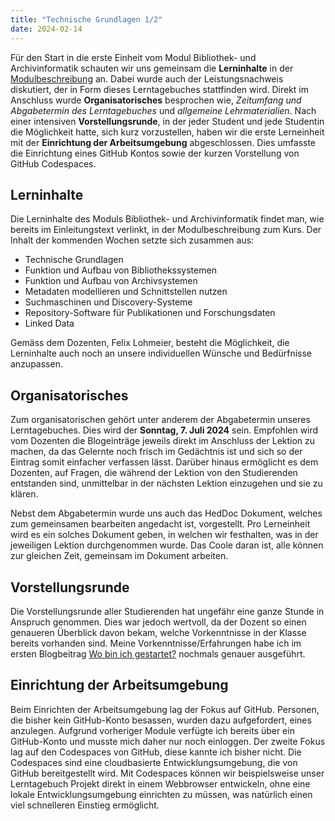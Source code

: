 ```yaml
---
title: "Technische Grundlagen 1/2"
date: 2024-02-14
---
```


Für den Start in die erste Einheit vom Modul Bibliothek- und Archivinformatik schauten wir uns gemeinsam die **Lerninhalte** in der [Modulbeschreibung](https://moodle.fhgr.ch/pluginfile.php/980597/mod_resource/content/13/Modulbeschreibung%20Bibliotheks-%20und%20Archivinformatik-v4-20230214_155134.pdf?forcedownload=1) an. Dabei wurde auch der Leistungsnachweis diskutiert, der in Form dieses Lerntagebuches stattfinden wird. Direkt im Anschluss wurde **Organisatorisches** besprochen wie, *Zeitumfang und Abgabetermin des Lerntagebuches* und *allgemeine Lehrmaterialien*. Nach einer intensiven **Vorstellungsrunde**, in der jeder Student und jede Studentin die Möglichkeit hatte, sich kurz vorzustellen, haben wir die erste Lerneinheit mit der **Einrichtung der Arbeitsumgebung** abgeschlossen. Dies umfasste die Einrichtung eines GitHub Kontos sowie der kurzen Vorstellung von GitHub Codespaces. 

## Lerninhalte

Die Lerninhalte des Moduls Bibliothek- und Archivinformatik findet man, wie bereits im Einleitungstext verlinkt, in der Modulbeschreibung zum Kurs. Der Inhalt der kommenden Wochen setzte sich zusammen aus:

* Technische Grundlagen
* Funktion und Aufbau von Bibliothekssystemen
* Funktion und Aufbau von Archivsystemen
* Metadaten modellieren und Schnittstellen nutzen
* Suchmaschinen und Discovery-Systeme
* Repository-Software für Publikationen und Forschungsdaten
* Linked Data

Gemäss dem Dozenten, Felix Lohmeier, besteht die Möglichkeit, die Lerninhalte auch noch an unsere individuellen Wünsche und Bedürfnisse anzupassen. 

## Organisatorisches

Zum organisatorischen gehört unter anderem der Abgabetermin unseres Lerntagebuches. Dies wird der **Sonntag, 7. Juli 2024** sein. Empfohlen wird vom Dozenten die Blogeinträge jeweils direkt im Anschluss der Lektion zu machen, da das Gelernte noch frisch im Gedächtnis ist und sich so der Eintrag somit einfacher verfassen lässt. Darüber hinaus ermöglicht es dem Dozenten, auf Fragen, die während der Lektion von den Studierenden entstanden sind, unmittelbar in der nächsten Lektion einzugehen und sie zu klären.

Nebst dem Abgabetermin wurde uns auch das HedDoc Dokument, welches zum gemeinsamen bearbeiten angedacht ist, vorgestellt. Pro Lerneinheit wird es ein solches Dokument geben, in welchen wir festhalten, was in der jeweiligen Lektion durchgenommen wurde. Das Coole daran ist, alle können zur gleichen Zeit, gemeinsam im Dokument arbeiten. 

## Vorstellungsrunde

Die Vorstellungsrunde aller Studierenden hat ungefähr eine ganze Stunde in Anspruch genommen. Dies war jedoch wertvoll, da der Dozent so einen genaueren Überblick davon bekam, welche Vorkenntnisse in der Klasse bereits vorhanden sind. Meine Vorkenntnisse/Erfahrungen habe ich im ersten Blogbeitrag [Wo bin ich gestartet?](https://sandrahiltbrunner.github.io/bain_lerntagebuch/2024/02/14/einfuehrung.html) nochmals genauer ausgeführt. 

## Einrichtung der Arbeitsumgebung

Beim Einrichten der Arbeitsumgebung lag der Fokus auf GitHub. Personen, die bisher kein GitHub-Konto besassen, wurden dazu aufgefordert, eines anzulegen. Aufgrund vorheriger Module verfügte ich bereits über ein GitHub-Konto und musste mich daher nur noch einloggen. Der zweite Fokus lag auf den Codespaces von GitHub, diese kannte ich bisher nicht. Die Codespaces sind eine cloudbasierte Entwicklungsumgebung, die von GitHub bereitgestellt wird. Mit Codespaces können wir beispielsweise unser Lerntagebuch Projekt direkt in einem Webbrowser entwickeln, ohne eine lokale Entwicklungsumgebung einrichten zu müssen, was natürlich einen viel schnelleren Einstieg ermöglicht. 

